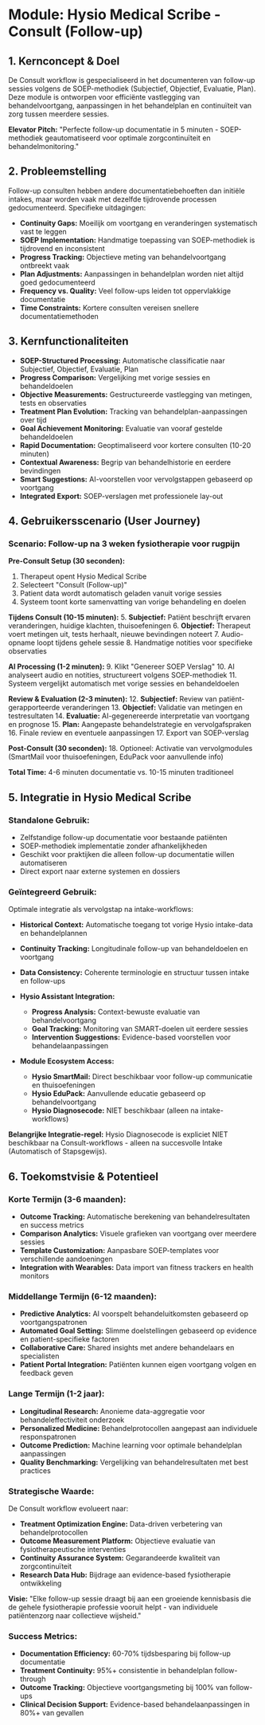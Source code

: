 # Module: Hysio Medical Scribe - Consult (Follow-up)

## 1. Kernconcept & Doel

De Consult workflow is gespecialiseerd in het documenteren van follow-up sessies volgens de SOEP-methodiek (Subjectief, Objectief, Evaluatie, Plan). Deze module is ontworpen voor efficiënte vastlegging van behandelvoortgang, aanpassingen in het behandelplan en continuïteit van zorg tussen meerdere sessies.

**Elevator Pitch:** "Perfecte follow-up documentatie in 5 minuten - SOEP-methodiek geautomatiseerd voor optimale zorgcontinuïteit en behandelmonitoring."

## 2. Probleemstelling

Follow-up consulten hebben andere documentatiebehoeften dan initiële intakes, maar worden vaak met dezelfde tijdrovende processen gedocumenteerd. Specifieke uitdagingen:

- **Continuity Gaps:** Moeilijk om voortgang en veranderingen systematisch vast te leggen
- **SOEP Implementation:** Handmatige toepassing van SOEP-methodiek is tijdrovend en inconsistent
- **Progress Tracking:** Objectieve meting van behandelvoortgang ontbreekt vaak
- **Plan Adjustments:** Aanpassingen in behandelplan worden niet altijd goed gedocumenteerd
- **Frequency vs. Quality:** Veel follow-ups leiden tot oppervlakkige documentatie
- **Time Constraints:** Kortere consulten vereisen snellere documentatiemethoden

## 3. Kernfunctionaliteiten

- **SOEP-Structured Processing:** Automatische classificatie naar Subjectief, Objectief, Evaluatie, Plan
- **Progress Comparison:** Vergelijking met vorige sessies en behandeldoelen
- **Objective Measurements:** Gestructureerde vastlegging van metingen, tests en observaties
- **Treatment Plan Evolution:** Tracking van behandelplan-aanpassingen over tijd
- **Goal Achievement Monitoring:** Evaluatie van vooraf gestelde behandeldoelen
- **Rapid Documentation:** Geoptimaliseerd voor kortere consulten (10-20 minuten)
- **Contextual Awareness:** Begrip van behandelhistorie en eerdere bevindingen
- **Smart Suggestions:** AI-voorstellen voor vervolgstappen gebaseerd op voortgang
- **Integrated Export:** SOEP-verslagen met professionele lay-out

## 4. Gebruikersscenario (User Journey)

### Scenario: Follow-up na 3 weken fysiotherapie voor rugpijn

**Pre-Consult Setup (30 seconden):**
1. Therapeut opent Hysio Medical Scribe
2. Selecteert "Consult (Follow-up)"
3. Patient data wordt automatisch geladen vanuit vorige sessies
4. Systeem toont korte samenvatting van vorige behandeling en doelen

**Tijdens Consult (10-15 minuten):**
5. **Subjectief:** Patiënt beschrijft ervaren veranderingen, huidige klachten, thuisoefeningen
6. **Objectief:** Therapeut voert metingen uit, tests herhaalt, nieuwe bevindingen noteert
7. Audio-opname loopt tijdens gehele sessie
8. Handmatige notities voor specifieke observaties

**AI Processing (1-2 minuten):**
9. Klikt "Genereer SOEP Verslag"
10. AI analyseert audio en notities, structureert volgens SOEP-methodiek
11. Systeem vergelijkt automatisch met vorige sessies en behandeldoelen

**Review & Evaluation (2-3 minuten):**
12. **Subjectief:** Review van patiënt-gerapporteerde veranderingen
13. **Objectief:** Validatie van metingen en testresultaten
14. **Evaluatie:** AI-gegenereerde interpretatie van voortgang en prognose
15. **Plan:** Aangepaste behandelstrategie en vervolgafspraken
16. Finale review en eventuele aanpassingen
17. Export van SOEP-verslag

**Post-Consult (30 seconden):**
18. Optioneel: Activatie van vervolgmodules (SmartMail voor thuisoefeningen, EduPack voor aanvullende info)

**Total Time:** 4-6 minuten documentatie vs. 10-15 minuten traditioneel

## 5. Integratie in Hysio Medical Scribe

### **Standalone Gebruik:**
- Zelfstandige follow-up documentatie voor bestaande patiënten
- SOEP-methodiek implementatie zonder afhankelijkheden
- Geschikt voor praktijken die alleen follow-up documentatie willen automatiseren
- Direct export naar externe systemen en dossiers

### **Geïntegreerd Gebruik:**
Optimale integratie als vervolgstap na intake-workflows:

- **Historical Context:** Automatische toegang tot vorige Hysio intake-data en behandelplannen
- **Continuity Tracking:** Longitudinale follow-up van behandeldoelen en voortgang
- **Data Consistency:** Coherente terminologie en structuur tussen intake en follow-ups

- **Hysio Assistant Integration:**
  - **Progress Analysis:** Context-bewuste evaluatie van behandelvoortgang
  - **Goal Tracking:** Monitoring van SMART-doelen uit eerdere sessies
  - **Intervention Suggestions:** Evidence-based voorstellen voor behandelaanpassingen

- **Module Ecosystem Access:**
  - **Hysio SmartMail:** Direct beschikbaar voor follow-up communicatie en thuisoefeningen
  - **Hysio EduPack:** Aanvullende educatie gebaseerd op behandelvoortgang
  - **Hysio Diagnosecode:** NIET beschikbaar (alleen na intake-workflows)

**Belangrijke Integratie-regel:** Hysio Diagnosecode is expliciet NIET beschikbaar na Consult-workflows - alleen na succesvolle Intake (Automatisch of Stapsgewijs).

## 6. Toekomstvisie & Potentieel

### **Korte Termijn (3-6 maanden):**
- **Outcome Tracking:** Automatische berekening van behandelresultaten en success metrics
- **Comparison Analytics:** Visuele grafieken van voortgang over meerdere sessies
- **Template Customization:** Aanpasbare SOEP-templates voor verschillende aandoeningen
- **Integration with Wearables:** Data import van fitness trackers en health monitors

### **Middellange Termijn (6-12 maanden):**
- **Predictive Analytics:** AI voorspelt behandeluitkomsten gebaseerd op voortgangspatronen
- **Automated Goal Setting:** Slimme doelstellingen gebaseerd op evidence en patient-specifieke factoren
- **Collaborative Care:** Shared insights met andere behandelaars en specialisten
- **Patient Portal Integration:** Patiënten kunnen eigen voortgang volgen en feedback geven

### **Lange Termijn (1-2 jaar):**
- **Longitudinal Research:** Anonieme data-aggregatie voor behandeleffectiviteit onderzoek
- **Personalized Medicine:** Behandelprotocollen aangepast aan individuele responspatronen
- **Outcome Prediction:** Machine learning voor optimale behandelplan aanpassingen
- **Quality Benchmarking:** Vergelijking van behandelresultaten met best practices

### **Strategische Waarde:**
De Consult workflow evolueert naar:
- **Treatment Optimization Engine:** Data-driven verbetering van behandelprotocollen
- **Outcome Measurement Platform:** Objectieve evaluatie van fysiotherapeutische interventies
- **Continuity Assurance System:** Gegarandeerde kwaliteit van zorgcontinuïteit
- **Research Data Hub:** Bijdrage aan evidence-based fysiotherapie ontwikkeling

**Visie:** "Elke follow-up sessie draagt bij aan een groeiende kennisbasis die de gehele fysiotherapie professie vooruit helpt - van individuele patiëntenzorg naar collectieve wijsheid."

### **Success Metrics:**
- **Documentation Efficiency:** 60-70% tijdsbesparing bij follow-up documentatie
- **Treatment Continuity:** 95%+ consistentie in behandelplan follow-through
- **Outcome Tracking:** Objectieve voortgangsmeting bij 100% van follow-ups
- **Clinical Decision Support:** Evidence-based behandelaanpassingen in 80%+ van gevallen